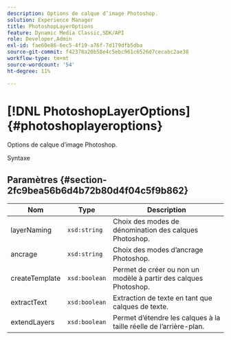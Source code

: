 ```yaml
---
description: Options de calque d’image Photoshop.
solution: Experience Manager
title: PhotoshopLayerOptions
feature: Dynamic Media Classic,SDK/API
role: Developer,Admin
exl-id: fae60e86-6ec5-4f19-a76f-7d179dfb5dba
source-git-commit: f42378a20b58e4c5ebc961c6526d7cecabc2ae38
workflow-type: tm+mt
source-wordcount: '54'
ht-degree: 11%

---
```


# [!DNL PhotoshopLayerOptions]{#photoshoplayeroptions}

Options de calque d’image Photoshop.

Syntaxe

## Paramètres {#section-2fc9bea56b6d4b72b80d4f04c5f9b862}

| Nom | Type | Description |
|---|---|---|
| layerNaming | `xsd:string` | Choix des modes de dénomination des calques Photoshop. |
| ancrage | `xsd:string` | Choix des modes d’ancrage Photoshop. |
| createTemplate | `xsd:boolean` | Permet de créer ou non un modèle à partir des calques Photoshop. |
| extractText | `xsd:boolean` | Extraction de texte en tant que calques de texte. |
| extendLayers | `xsd:boolean` | Permet d’étendre les calques à la taille réelle de l’arrière-plan. |
